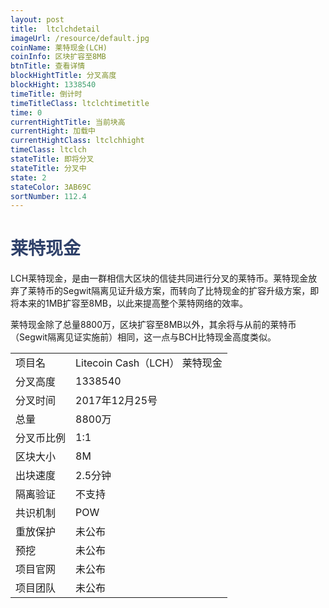 ```yaml
---
layout: post
title:  ltclchdetail
imageUrl: /resource/default.jpg
coinName: 莱特现金(LCH)
coinInfo: 区块扩容至8MB
btnTitle: 查看详情
blockHightTitle: 分叉高度
blockHight: 1338540
timeTitle: 倒计时
timeTitleClass: ltclchtimetitle
time: 0
currentHightTitle: 当前块高
currentHight: 加载中
currentHightClass: ltclchhight
timeClass: ltclch
stateTitle: 即将分叉
stateTitle: 分叉中
state: 2
stateColor: 3AB69C
sortNumber: 112.4
---
```

<h1 style="color: #2F416A">莱特现金</h1>
<p>LCH莱特现金，是由一群相信大区块的信徒共同进行分叉的莱特币。莱特现金放弃了莱特币的Segwit隔离见证升级方案，而转向了比特现金的扩容升级方案，即将本来的1MB扩容至8MB，以此来提高整个莱特网络的效率。
</p>
<p>莱特现金除了总量8800万，区块扩容至8MB以外，其余将与从前的莱特币（Segwit隔离见证实施前）相同，这一点与BCH比特现金高度类似。
</p>
<table class="center">
  <tbody>
    <tr>
        <td class="tablehalf">项目名</td>
        <td class="tablehalf">Litecoin Cash（LCH） 莱特现金</td>
    </tr>
    <tr>
        <td>分叉高度</td>
        <td>1338540</td>
    </tr>
    <tr>
        <td>分叉时间</td>
        <td>2017年12月25号</td>
    </tr>
    <tr>
        <td>总量</td>
        <td>8800万</td>
    </tr>
    <tr>
        <td>分叉币比例</td>
        <td>1:1</td>
    </tr>
    <tr>
        <td>区块大小</td>
        <td>8M</td>
    </tr>
    <tr>
        <td>出块速度</td>
        <td>2.5分钟</td>
    </tr>
    <tr>
        <td>隔离验证</td>
        <td>不支持</td>
    </tr>
    <tr>
        <td>共识机制</td>
        <td>POW</td>
    </tr>
    <tr>
        <td>重放保护</td>
        <td>未公布</td>
    </tr>
    <tr>
        <td>预挖</td>
        <td>未公布</td>
    </tr>
    <tr>
        <td>项目官网</td>
        <td>未公布</td>
    </tr>
    <tr>
        <td>项目团队</td>
        <td>未公布</td>
    </tr>
  </tbody>
</table>